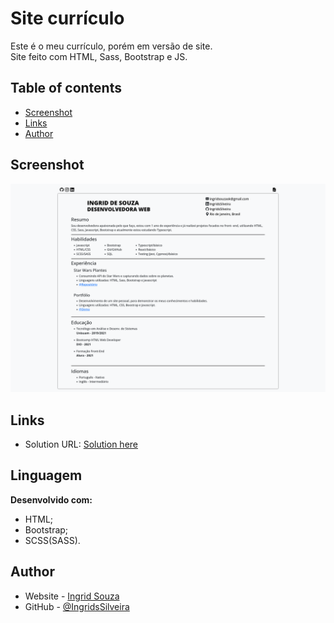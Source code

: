 # Site currículo
Este é o meu currículo, porém em versão de site.<br>
Site feito com HTML, Sass, Bootstrap e JS.

## Table of contents

- [Screenshot](#screenshot)
- [Links](#links)
- [Author](#author)

## Screenshot

![](desktop.png)

## Links

- Solution URL: [Solution here](https://ingridssilveira.github.io/Curriculo/)

## Linguagem
<p><strong>Desenvolvido com:</strong></p>
<ul>
        <li>HTML;</li>
        <li>Bootstrap;</li>
        <li>SCSS(SASS).</li>
</ul>

## Author

- Website - [Ingrid Souza](https://ingridssilveira.github.io/IngridSouza)
- GitHub - [@IngridsSilveira](https://github.com/IngridsSilveira)
